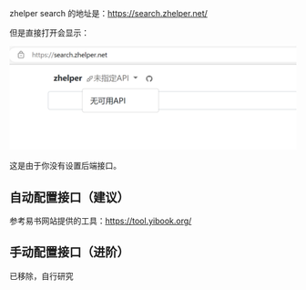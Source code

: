 zhelper search 的地址是：https://search.zhelper.net/

但是直接打开会显示：

![](./uTools_1671797022286.png) 

这是由于你没有设置后端接口。

## 自动配置接口（建议）

参考易书网站提供的工具：https://tool.yibook.org/

<!-- 您可以在易书论坛或者易书导航等网站找到预先配置好的链接地址。直接访问即可。

以易书导航为例，首先打开[网站](https://nav.yibook.org/)（网址：https://nav.yibook.org/），找到 zhelper search 然后选择“直接访问”，如下图所示：

![](./uTools_1671798699908.png) 

打开，选择书源即可。

![](./uTools_1671798794315.png) 


手机版点击右上角展开再选择。

![](./uTools_1671798814508.png)  -->

## 手动配置接口（进阶）

已移除，自行研究

<!-- 
以 Ylibrary 接口为例，首先[访问 Ylibrary 网站](https://ylibrary.org/blog/2022/12/23/%E5%85%B3%E4%BA%8E%E5%85%B3%E9%97%AD%E6%90%9C%E7%B4%A2%E9%A1%B5%E9%9D%A2%E7%9A%84%E8%AF%B4%E6%98%8E/)，复制里面的配置文件，如下所示：

```
{"name":"Ylibrary","url":"https://api.ylibrary.org","type":"full","sensitive":true,"detail": true}
```

然后在浏览器地址栏，手动输入 `https://search.zhelper.net/?[{"name":"Ylibrary","url":"https://api.ylibrary.org","type":"full","sensitive":true,"detail": true}]`。注意这里加入了 `?[配置文件]` 这一段，实际上就是告诉 zhelper search 用哪个搜索接口。如果有多个配置文件，请用 `?[配置文件1,配置文件2]` 的形式录入。

刷新一下，就可以看到搜索接口出现了。

![](./uTools_1671798071245.png) 
 -->
